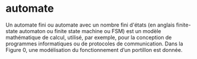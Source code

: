# automate
Un automate fini ou automate avec un nombre fini d'états (en anglais finite-state  automaton ou finite state machine ou FSM) est un modèle mathématique de calcul, utilisé,  par exemple, pour la conception de programmes informatiques ou de protocoles de  communication. Dans la Figure 0, une modélisation du fonctionnement d’un portillon est  donnée.
